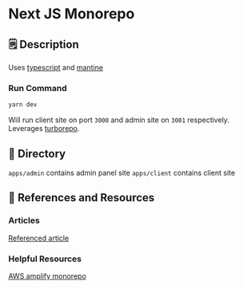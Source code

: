 # Next JS Monorepo

## 🗒️ Description

Uses [typescript](https://www.typescriptlang.org/) and [mantine](https://mantine.dev)

### Run Command

```bash
yarn dev
```

Will run client site on port `3000` and admin site on `3001` respectively. Leverages [turborepo](https://turbo.build).

## 📁 Directory

`apps/admin` contains admin panel site
`apps/client` contains client site

## 🔗 References and Resources

### Articles

[Referenced article](https://blog.logrocket.com/build-monorepo-next-js/)

### Helpful Resources

[AWS amplify monorepo](https://docs.aws.amazon.com/amplify/latest/userguide/monorepo-configuration.html)

